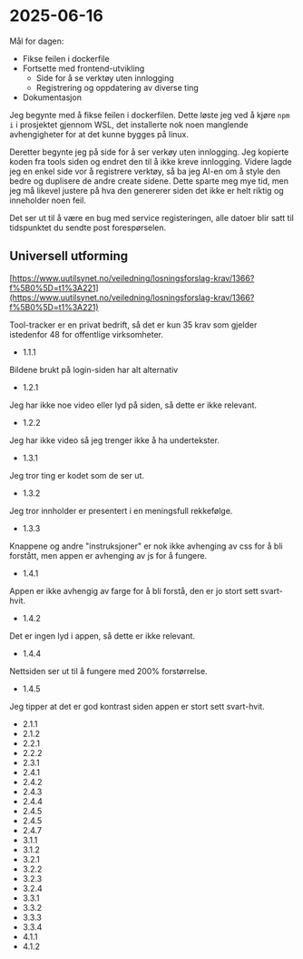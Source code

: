 # 2025-06-16

Mål for dagen:

- Fikse feilen i dockerfile
- Fortsette med frontend-utvikling
  - Side for å se verktøy uten innlogging
  - Registrering og oppdatering av diverse ting
- Dokumentasjon

Jeg begynte med å fikse feilen i dockerfilen. Dette løste jeg ved å kjøre `npm i` i prosjektet gjennom WSL, det installerte nok noen manglende avhengigheter for at det kunne bygges på linux.

Deretter begynte jeg på side for å ser verkøy uten innlogging. Jeg kopierte koden fra tools siden og endret den til å ikke kreve innlogging. Videre lagde jeg en enkel side vor å registrere verktøy, så ba jeg AI-en om å style den bedre og duplisere de andre create sidene. Dette sparte meg mye tid, men jeg må likevel justere på hva den genererer siden det ikke er helt riktig og inneholder noen feil.

Det ser ut til å være en bug med service registeringen, alle datoer blir satt til tidspunktet du sendte post forespørselen.

## Universell utforming

[https://www.uutilsynet.no/veiledning/losningsforslag-krav/1366?f%5B0%5D=t1%3A221](https://www.uutilsynet.no/veiledning/losningsforslag-krav/1366?f%5B0%5D=t1%3A221)

Tool-tracker er en privat bedrift, så det er kun 35 krav som gjelder istedenfor 48 for offentlige virksomheter.

- 1.1.1
  
Bildene brukt på login-siden har alt alternativ

- 1.2.1

Jeg har ikke noe video eller lyd på siden, så dette er ikke relevant.

- 1.2.2

Jeg har ikke video så jeg trenger ikke å ha undertekster.

- 1.3.1

Jeg tror ting er kodet som de ser ut.

- 1.3.2

Jeg tror innholder er presentert i en meningsfull rekkefølge.

- 1.3.3

Knappene og andre "instruksjoner" er nok ikke avhenging av css for å bli forstått, men appen er avhenging av js for å fungere.

- 1.4.1

Appen er ikke avhengig av farge for å bli forstå, den er jo stort sett svart-hvit.

- 1.4.2

Det er ingen lyd i appen, så dette er ikke relevant.

- 1.4.4

Nettsiden ser ut til å fungere med 200% forstørrelse.

- 1.4.5

Jeg tipper at det er god kontrast siden appen er stort sett svart-hvit.

- 2.1.1
- 2.1.2
- 2.2.1
- 2.2.2
- 2.3.1
- 2.4.1
- 2.4.2
- 2.4.3
- 2.4.4
- 2.4.5
- 2.4.5
- 2.4.7
- 3.1.1
- 3.1.2
- 3.2.1
- 3.2.2
- 3.2.3
- 3.2.4
- 3.3.1
- 3.3.2
- 3.3.3
- 3.3.4
- 4.1.1
- 4.1.2
